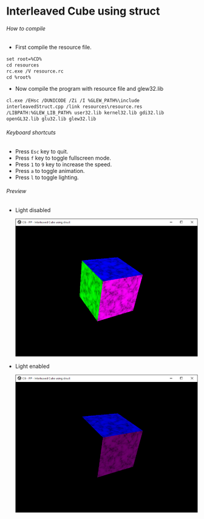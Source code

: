 # Interleaved Cube using struct

###### How to compile

-   First compile the resource file.

```
set root=%CD%
cd resources
rc.exe /V resource.rc
cd %root%
```

-   Now compile the program with resource file and glew32.lib

```
cl.exe /EHsc /DUNICODE /Zi /I %GLEW_PATH%\include interleavedStruct.cpp /link resources\resource.res /LIBPATH:%GLEW_LIB_PATH% user32.lib kernel32.lib gdi32.lib openGL32.lib glu32.lib glew32.lib
```

###### Keyboard shortcuts

-   Press `Esc` key to quit.
-   Press `f` key to toggle fullscreen mode.
-   Press `1` to `9` key to increase the speed.
-   Press `a` to toggle animation.
-   Press `l` to toggle lighting.

###### Preview

-   Light disabled

    ![lightDisabled][light-disabled-image]

-   Light enabled

    ![lightEnabled][light-enabled-image]

[//]: # "Image declaration"
[light-disabled-image]: ./preview/lightDisabled.png "Light disabled"
[light-enabled-image]: ./preview/lightEnabled.png "Light enabled"

